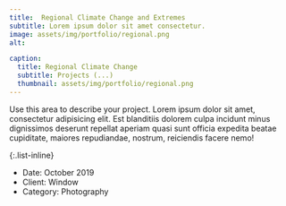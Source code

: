 ```yaml
---
title:  Regional Climate Change and Extremes
subtitle: Lorem ipsum dolor sit amet consectetur.
image: assets/img/portfolio/regional.png
alt: 

caption:
  title: Regional Climate Change
  subtitle: Projects (...)
  thumbnail: assets/img/portfolio/regional.png
---
```

Use this area to describe your project. Lorem ipsum dolor sit amet, consectetur adipisicing elit. Est blanditiis dolorem culpa incidunt minus dignissimos deserunt repellat aperiam quasi sunt officia expedita beatae cupiditate, maiores repudiandae, nostrum, reiciendis facere nemo!

{:.list-inline}
- Date: October 2019
- Client: Window
- Category: Photography

